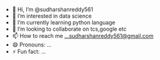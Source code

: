 - 👋 Hi, I’m @sudharshanreddy561
- 👀 I’m interested in data science
- 🌱 I’m currently learning python language
- 💞️ I’m looking to collaborate on tcs,google etc
- 📫 How to reach me ...sudharshanreddy561@gmail.com
- 😄 Pronouns: ...
- ⚡ Fun fact: ...

<!---
sudharshanreddy561/sudharshanreddy561 is a ✨ special ✨ repository because its `README.md` (this file) appears on your GitHub profile.
You can click the Preview link to take a look at your changes.
--->
